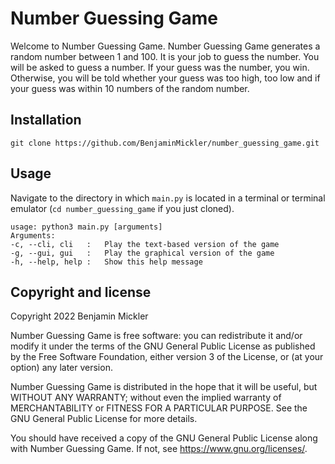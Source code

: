 # Number Guessing Game
Welcome to Number Guessing Game.
Number Guessing Game generates a random number between 1 and 100.
It is your job to guess the number.
You will be asked to guess a number. If your guess was the number,
you win. Otherwise, you will be told whether your guess was too
high, too low and if your guess was within 10 numbers of the random
number.

## Installation
```
git clone https://github.com/BenjaminMickler/number_guessing_game.git
```

## Usage
Navigate to the directory in which `main.py` is located in a terminal or terminal emulator (`cd number_guessing_game` if you just cloned).
```
usage: python3 main.py [arguments]
Arguments:
-c, --cli, cli   :   Play the text-based version of the game
-g, --gui, gui   :   Play the graphical version of the game
-h, --help, help :   Show this help message
```

## Copyright and license
Copyright 2022 Benjamin Mickler

Number Guessing Game is free software: you can redistribute it and/or modify
it under the terms of the GNU General Public License as published by the Free
Software Foundation, either version 3 of the License, or (at your option) any
later version.

Number Guessing Game is distributed in the hope that it will be useful, but
WITHOUT ANY WARRANTY; without even the implied warranty of MERCHANTABILITY or
FITNESS FOR A PARTICULAR PURPOSE. See the GNU General Public License for more
details.

You should have received a copy of the GNU General Public License along with
Number Guessing Game. If not, see <https://www.gnu.org/licenses/>.
